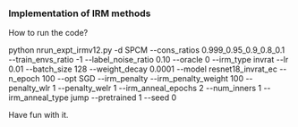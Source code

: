 ### Implementation of IRM methods

How to run the code?

python nrun_expt_irmv12.py  -d SPCM --cons_ratios 0.999_0.95_0.9_0.8_0.1 --train_envs_ratio -1 --label_noise_ratio 0.10 --oracle 0 --irm_type invrat  --lr 0.01 --batch_size 128 --weight_decay 0.0001 --model resnet18_invrat_ec --n_epoch 100  --opt SGD  --irm_penalty --irm_penalty_weight 100 --penalty_wlr 1 --penalty_welr 1 --irm_anneal_epochs 2 --num_inners 1 --irm_anneal_type jump  --pretrained 1  --seed 0

Have fun with it.
